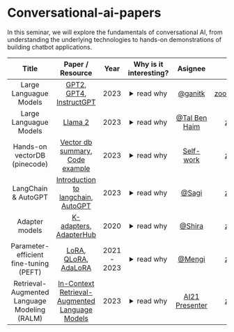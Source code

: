 # Conversational-ai-papers
In this seminar, we will explore the fundamentals of conversational AI, from understanding the underlying technologies to hands-on demonstrations of building chatbot applications.



| Title | Paper / Resource | Year | Why is it interesting? | Asignee | Recording | Slides 
|:---:|:---:|:---:|:---:|:---:|:---:|:---:|
|Large Languague Models|[GPT2](https://d4mucfpksywv.cloudfront.net/better-language-models/language_models_are_unsupervised_multitask_learners.pdf), [GPT4](https://arxiv.org/pdf/2303.08774.pdf), [InstructGPT](https://arxiv.org/pdf/2203.02155.pdf)| 2023 | <details><summary>read why</summary> A review of the greatest and latest LLMs.</details> |  [@ganitk]() |[zoom](https://us02web.zoom.us/rec/share/lOWh16ywt38XsO0Qvu7hFspH3GdbwuHKjcHbK8wq_KPCWBIEkT3wx5pysTEIghfe.QYIy3nzeWgOkDs5y)(oY$3#=&W)|[slides](https://docs.google.com/presentation/d/19GRB92ckNENT_ENMfA2Ct8fU2GXxFn7ugxHa_BBjEZg/edit?pli=1#slide=id.p) |
|Large Languague Models|[Llama 2](https://ai.meta.com/research/publications/llama-2-open-foundation-and-fine-tuned-chat-models/)| 2023 | <details><summary>read why</summary> A review of the greatest and latest LLMs.</details> |  [@Tal Ben Haim]() |[zoom](TBD)(code)|[slides](TBD) |
|Hands-on vectorDB (pinecode)|[Vector db summary](https://www.pinecone.io/learn/vector-database/), [Code example](https://colab.research.google.com/github/pinecone-io/examples/blob/master/generation/gpt4-retrieval-augmentation/gpt-4-langchain-docs.ipynb#scrollTo=p0U9_7Fium8u)| 2023 | <details><summary>read why</summary> A short turtorial of how to use open source libraries to retrive documents. </details> |  [Self-work]() |[zoom](TBD)(code)|[slides](TBD)|
|LangChain & AutoGPT|[Introduction to langchain](https://python.langchain.com/docs/get_started/introduction.html), [AutoGPT](https://autogpt.net/)| 2023 | <details><summary>read why</summary> A turtorial on the latest and greatest apis for conversational ai. </details> |  [@Sagi]() |[zoom](TBD)(code)|[slides](TBD) |
|Adapter models|[K-adapters](https://arxiv.org/pdf/2002.01808.pdf), [AdapterHub](https://arxiv.org/pdf/2007.07779.pdf)| 2020 | <details><summary>read why</summary> Model specialization technique which trains only small components on top of the existing model layers.  </details> |  [@Shira]() |[zoom](TBD)(code)|[slides](TBD) |
|Parameter-efficient fine-tuning (PEFT)|[LoRA](https://arxiv.org/pdf/2106.09685.pdf), [QLoRA](https://github.com/artidoro/qlora), [AdaLoRA](https://arxiv.org/pdf/2303.10512.pdf)| 2021 - 2023 | <details><summary>read why</summary> Fine-tune technique that do not require full model finetuning. The idea behind LoRA is that fine-tuning a foundation model on a downstream task does not require updating all of its parameters. There is a low-dimension matrix that can represent the space of the downstream task with very high accuracy.  </details> |  [@Mengi]() |[zoom](TBD)(code)|[slides](TBD) |
|Retrieval-Augmented Language Modeling (RALM)|[In-Context Retrieval-Augmented Language Models](https://arxiv.org/pdf/2302.00083.pdf)| 2023 | <details><summary>read why</summary> A method for incoporating the retrived documents for the generation process of the LM </details> |  [AI21 Presenter]() |[zoom](TBD)(code)|[slides](TBD) |
